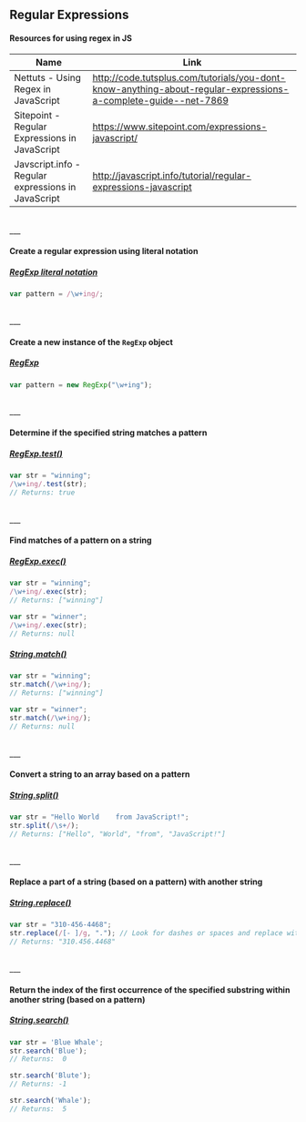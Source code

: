 ## Regular Expressions

#### Resources for using regex in JS
| Name | Link |
|---------------|------------------------------|
| Nettuts - Using Regex in JavaScript | http://code.tutsplus.com/tutorials/you-dont-know-anything-about-regular-expressions-a-complete-guide--net-7869 |
| Sitepoint - Regular Expressions in JavaScript | https://www.sitepoint.com/expressions-javascript/ |
| Javscript.info - Regular expressions in JavaScript | http://javascript.info/tutorial/regular-expressions-javascript |

<br>
___
<br>

#### Create a regular expression using literal notation
##### [RegExp literal notation](https://developer.mozilla.org/en-US/docs/Web/JavaScript/Guide/Regular_Expressions)
```js
var pattern = /\w+ing/;
```

<br>
___
<br>

#### Create a new instance of the `RegExp` object
##### [RegExp](https://developer.mozilla.org/en-US/docs/Web/JavaScript/Reference/Global_Objects/RegExp)
```js
var pattern = new RegExp("\w+ing");
```

<br>
___
<br>

#### Determine if the specified string matches a pattern
##### [RegExp.test()](https://developer.mozilla.org/en-US/docs/Web/JavaScript/Reference/Global_Objects/RegExp/test)
```js
var str = "winning";
/\w+ing/.test(str);
// Returns: true
```

<br>
___
<br>

#### Find matches of a pattern on a string
##### [RegExp.exec()](https://developer.mozilla.org/en-US/docs/Web/JavaScript/Reference/Global_Objects/RegExp/exec)
```js
var str = "winning";
/\w+ing/.exec(str);
// Returns: ["winning"]

var str = "winner";
/\w+ing/.exec(str);
// Returns: null
```

##### [String.match()](https://developer.mozilla.org/en-US/docs/Web/JavaScript/Reference/Global_Objects/String/match)
```js
var str = "winning";
str.match(/\w+ing/);
// Returns: ["winning"]

var str = "winner";
str.match(/\w+ing/);
// Returns: null
```

<br>
___
<br>

#### Convert a string to an array based on a pattern
##### [String.split()](https://developer.mozilla.org/en-US/docs/Web/JavaScript/Reference/Global_Objects/String/split)
```js
var str = "Hello World    from JavaScript!";
str.split(/\s+/);
// Returns: ["Hello", "World", "from", "JavaScript!"]
```

<br>
___
<br>

#### Replace a part of a string (based on a pattern) with another string
##### [String.replace()](https://developer.mozilla.org/en-US/docs/Web/JavaScript/Reference/Global_Objects/String/replace)
```js
var str = "310-456-4468";
str.replace(/[- ]/g, "."); // Look for dashes or spaces and replace with periods
// Returns: "310.456.4468"
```

<br>
___
<br>

#### Return the index of the first occurrence of the specified substring within another string (based on a pattern)
##### [String.search()](https://developer.mozilla.org/en-US/docs/Web/JavaScript/Reference/Global_Objects/String/search)
```js
var str = 'Blue Whale';
str.search('Blue'); 
// Returns:  0

str.search('Blute'); 
// Returns: -1

str.search('Whale'); 
// Returns:  5
```
